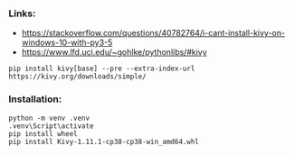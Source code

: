 ### Links:
* https://stackoverflow.com/questions/40782764/i-cant-install-kivy-on-windows-10-with-py3-5
* https://www.lfd.uci.edu/~gohlke/pythonlibs/#kivy
```
pip install kivy[base] --pre --extra-index-url https://kivy.org/downloads/simple/
```

### Installation:
```
python -m venv .venv
.venv\Script\activate
pip install wheel
pip install Kivy-1.11.1-cp38-cp38-win_amd64.whl
```
